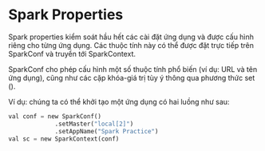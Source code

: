 <h1>Spark Properties</h1>

<p>Spark properties kiểm soát hầu hết các cài đặt ứng dụng và được cấu hình riêng cho từng ứng dụng. Các thuộc tính này có thể được đặt trực tiếp trên SparkConf và truyền tới SparkContext.</p>
<p>SparkConf cho phép cấu hình một số thuộc tính phổ biến (ví dụ: URL và tên ứng dụng), cũng như các cặp khóa-giá trị tùy ý thông qua phương thức set ().</p>
<p>Ví dụ: chúng ta có thể khởi tạo một ứng dụng có hai luồng như sau:</p>


```python
val conf = new SparkConf()
             .setMaster("local[2]")
             .setAppName("Spark Practice")
val sc = new SparkContext(conf)
```
